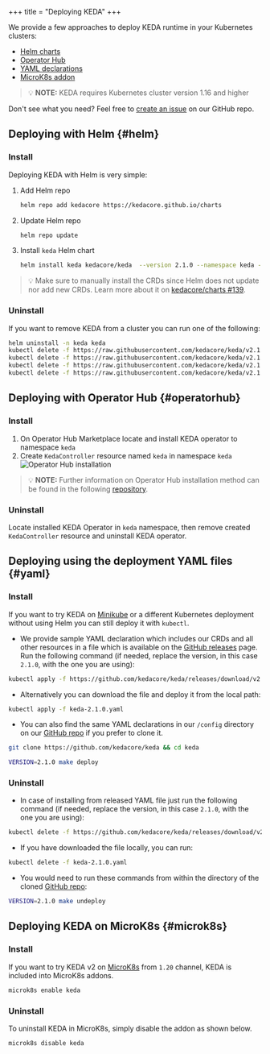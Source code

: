 +++
title = "Deploying KEDA"
+++

We provide a few approaches to deploy KEDA runtime in your Kubernetes clusters:

- [Helm charts](#helm)
- [Operator Hub](#operatorhub)
- [YAML declarations](#yaml)
- [MicroK8s addon](#microk8s)

> 💡 **NOTE:** KEDA requires Kubernetes cluster version 1.16 and higher

Don't see what you need? Feel free to [create an issue](https://github.com/kedacore/keda/issues/new) on our GitHub repo.

## Deploying with Helm {#helm}

### Install

Deploying KEDA with Helm is very simple:

1. Add Helm repo

    ```sh
    helm repo add kedacore https://kedacore.github.io/charts
    ```

2. Update Helm repo

    ```sh
    helm repo update
    ```

3. Install `keda` Helm chart

    ```sh
    helm install keda kedacore/keda  --version 2.1.0 --namespace keda --create-namespace
    ```

> 💡 Make sure to manually install the CRDs since Helm does not update nor add new CRDs.
> Learn more about it on [kedacore/charts #139](https://github.com/kedacore/charts/issues/139).

### Uninstall

If you want to remove KEDA from a cluster you can run one of the following:

```sh
helm uninstall -n keda keda
kubectl delete -f https://raw.githubusercontent.com/kedacore/keda/v2.1.0/config/crd/bases/keda.sh_scaledobjects.yaml
kubectl delete -f https://raw.githubusercontent.com/kedacore/keda/v2.1.0/config/crd/bases/keda.sh_scaledjobs.yaml
kubectl delete -f https://raw.githubusercontent.com/kedacore/keda/v2.1.0/config/crd/bases/keda.sh_triggerauthentications.yaml
kubectl delete -f https://raw.githubusercontent.com/kedacore/keda/v2.1.0/config/crd/bases/keda.sh_clustertriggerauthentications.yaml
```

## Deploying with Operator Hub {#operatorhub}

### Install

1. On Operator Hub Marketplace locate and install KEDA operator to namespace `keda`
2. Create `KedaController` resource named `keda` in namespace `keda`
![Operator Hub installation](https://raw.githubusercontent.com/kedacore/keda-olm-operator/main/images/keda-olm-install.gif)
> 💡 **NOTE:** Further information on Operator Hub installation method can be found in the following [repository](https://github.com/kedacore/keda-olm-operator).

### Uninstall

Locate installed KEDA Operator in `keda` namespace, then remove created `KedaController` resource and uninstall KEDA operator.

## Deploying using the deployment YAML files {#yaml}

### Install

If you want to try KEDA on [Minikube](https://minikube.sigs.k8s.io) or a different Kubernetes deployment without using Helm you can still deploy it with `kubectl`.

- We provide sample YAML declaration which includes our CRDs and all other resources in a file which is available on the [GitHub releases](https://github.com/kedacore/keda/releases) page.
Run the following command (if needed, replace the version, in this case `2.1.0`, with the one you are using):

```sh
kubectl apply -f https://github.com/kedacore/keda/releases/download/v2.1.0/keda-2.1.0.yaml
```

- Alternatively you can download the file and deploy it from the local path:
```sh
kubectl apply -f keda-2.1.0.yaml
```

- You can also find the same YAML declarations in our `/config` directory on our [GitHub repo](https://github.com/kedacore/keda) if you prefer to clone it.

```sh
git clone https://github.com/kedacore/keda && cd keda

VERSION=2.1.0 make deploy
```

### Uninstall

- In case of installing from released YAML file just run the following command (if needed, replace the version, in this case `2.1.0`, with the one you are using):

```sh
kubectl delete -f https://github.com/kedacore/keda/releases/download/v2.1.0/keda-2.1.0.yaml
```

- If you have downloaded the file locally, you can run:

```sh
kubectl delete -f keda-2.1.0.yaml
```

- You would need to run these commands from within the directory of the cloned [GitHub repo](https://github.com/kedacore/keda):

```sh
VERSION=2.1.0 make undeploy
```

## Deploying KEDA on MicroK8s {#microk8s}

### Install

If you want to try KEDA v2 on [MicroK8s](https://microk8s.io/) from `1.20` channel, KEDA is included into MicroK8s addons.

```sh
microk8s enable keda
```

### Uninstall

To uninstall KEDA in MicroK8s, simply disable the addon as shown below.

```sh
microk8s disable keda
```
